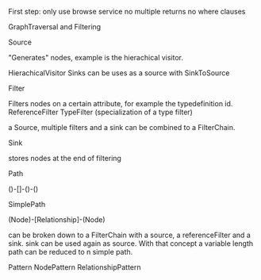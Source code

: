 First step:
only use browse service
no multiple returns
no where clauses

GraphTraversal and Filtering

Source

"Generates" nodes, example is the hierachical visitor.

HierachicalVisitor
Sinks can be uses as a source with SinkToSource

Filter

Filters nodes on a certain attribute, for example the typedefinition id.
ReferenceFilter
TypeFilter (specialization of a type filter)

a Source, multiple filters and a sink can be combined to a FilterChain.

Sink

stores nodes at the end of filtering

Path

()-[]-()-()

SimplePath

(Node)-[Relationship]-(Node)

can be broken down to a FilterChain with a source, a referenceFilter and a sink.
sink can be used again as source. With that concept a variable length path can be reduced to n simple path.

Pattern
NodePattern
RelationshipPattern

